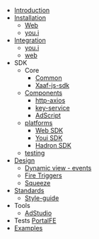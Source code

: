 <!-- docs/_sidebar.md -->
* [Introduction](/main.md)
* [Installation](installation/main.md)
  * [Web](installation/web.md)
  * [you.i](installation/youi.md)
* [Integration](integration/main.md)
  * [you.i](integration/youi.md)
  * [web](integration/web.md)
* SDK
  * Core
    * [Common](sdk/core/common/README.md)
    * [Xaaf-js-sdk](sdk/core/xaaf-js-sdk/README.md)
  * [Components](sdk/components/main.md)
    * [http-axios](sdk/components/http-axios/README.md)
    * [key-service](sdk/components/key-service/README.md)
    * [AdScript](sdk/components/xaaf-script/README.md)
  * [platforms](sdk/platforms/main.md)
    * [Web SDK](sdk/platforms/web/README.md)
    * [Youi SDK](sdk/platforms/youi/README.md)
    * [Hadron SDK](sdk/platforms/hadron/README.md)
  * [testing](sdk/integration/README.md)  
* [Design](design/main.md)
  * [Dynamic view - events](design/dynamic-view/events.md)
  * [Fire Triggers](design/fire-triggers/fire-triggers.md)
  * [Squeeze](design/squeeze/squeeze.md)
* [Standards](standards/main.md)
  * [Style-guide](standards/style-guide/main.md)
* Tools
  * [AdStudio](tools/ad-studio/README.md)  
* Tests
  [PortalFE](additional-projects/README.md)  
* [Examples](examples/index.md)
